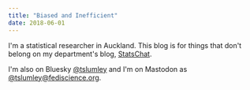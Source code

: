```yaml
---
title: "Biased and Inefficient"
date: 2018-06-01
---
```


I'm a statistical researcher in Auckland. This blog is for things that don't belong on my department's blog, [StatsChat](http://www.statschat.org.nz).  

I'm also on Bluesky [@tslumley](https://bsky.app/profile/tslumley.bsky.social) and I'm on Mastodon as [@tslumley@fediscience.org](https://fediscience.org/@tslumley). 
